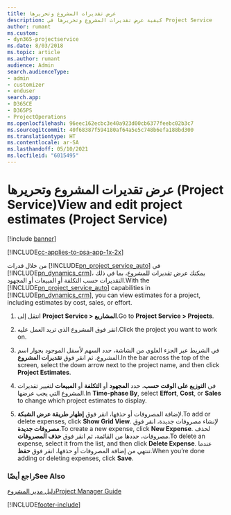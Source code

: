 ```yaml
---
title: عرض تقديرات المشروع وتحريرها
description: كيفية عرض تقديرات المشروع وتحريرها في Project Service
author: rumant
ms.custom:
- dyn365-projectservice
ms.date: 8/03/2018
ms.topic: article
ms.author: rumant
audience: Admin
search.audienceType:
- admin
- customizer
- enduser
search.app:
- D365CE
- D365PS
- ProjectOperations
ms.openlocfilehash: 96eec162ecbc3e40a923d00cb6377feebc02b3c7
ms.sourcegitcommit: 40f68387f594180af64a5e5c748b6efa188bd300
ms.translationtype: HT
ms.contentlocale: ar-SA
ms.lasthandoff: 05/10/2021
ms.locfileid: "6015495"
---
```

# <a name="view-and-edit-project-estimates-project-service"></a><span data-ttu-id="a708c-103">عرض تقديرات المشروع وتحريرها (Project Service)</span><span class="sxs-lookup"><span data-stu-id="a708c-103">View and edit project estimates (Project Service)</span></span>

[!include [banner](../includes/psa-now-project-operations.md)]

[!INCLUDE[cc-applies-to-psa-app-1x-2x](../includes/cc-applies-to-psa-app-1x-2x.md)]

<span data-ttu-id="a708c-104">من خلال قدرات [!INCLUDE[pn_project_service_auto](../includes/pn-project-service-auto.md)] في [!INCLUDE[pn_dynamics_crm](../includes/pn-dynamics-crm.md)]، يمكنك عرض تقديرات للمشروع، بما في ذلك التقديرات حسب التكلفة أو المبيعات أو المجهود.</span><span class="sxs-lookup"><span data-stu-id="a708c-104">With the [!INCLUDE[pn_project_service_auto](../includes/pn-project-service-auto.md)] capabilities in [!INCLUDE[pn_dynamics_crm](../includes/pn-dynamics-crm.md)], you can view estimates for a project, including estimates by cost, sales, or effort.</span></span>  
  
1.  <span data-ttu-id="a708c-105">انتقل إلى **Project Service > المشاريع**.</span><span class="sxs-lookup"><span data-stu-id="a708c-105">Go to **Project Service > Projects**.</span></span>  
  
2.  <span data-ttu-id="a708c-106">انقر فوق المشروع الذي تريد العمل عليه.</span><span class="sxs-lookup"><span data-stu-id="a708c-106">Click the project you want to work on.</span></span>  
  
3.  <span data-ttu-id="a708c-107">في الشريط عبر الجزء العلوي من الشاشة، حدد السهم لأسفل الموجود بجوار اسم المشروع، ثم انقر فوق **تقديرات المشروع**.</span><span class="sxs-lookup"><span data-stu-id="a708c-107">In the bar across the top of the screen, select the down arrow next to the project name, and then click **Project Estimates**.</span></span>  
  
4.  <span data-ttu-id="a708c-108">في **التوزيع على الوقت حسب**، حدد **المجهود** أو **التكلفة** أو **المبيعات** لتغيير تقديرات المشروع التي يجب عرضها.</span><span class="sxs-lookup"><span data-stu-id="a708c-108">In **Time-phase By**, select **Effort**, **Cost**, or **Sales** to change which project estimates to display.</span></span>  
  
5.  <span data-ttu-id="a708c-109">لإضافة المصروفات أو حذفها، انقر فوق **إظهار طريقة عرض الشبكة‬**.</span><span class="sxs-lookup"><span data-stu-id="a708c-109">To add or delete expenses, click **Show Grid View**.</span></span> <span data-ttu-id="a708c-110">لإنشاء مصروفات جديدة، انقر فوق **مصروفات جديدة**.</span><span class="sxs-lookup"><span data-stu-id="a708c-110">To create a new expense, click **New Expense**.</span></span> <span data-ttu-id="a708c-111">لحذف مصروفات، حددها من القائمة، ثم انقر فوق **حذف المصروفات**.</span><span class="sxs-lookup"><span data-stu-id="a708c-111">To delete an expense, select it from the list, and then click **Delete Expense**.</span></span> <span data-ttu-id="a708c-112">عندما تنتهي من إضافة المصروفات أو حذفها، انقر فوق **حفظ**.</span><span class="sxs-lookup"><span data-stu-id="a708c-112">When you’re done adding or deleting expenses, click **Save**.</span></span>  
  
### <a name="see-also"></a><span data-ttu-id="a708c-113">راجع أيضًا</span><span class="sxs-lookup"><span data-stu-id="a708c-113">See Also</span></span>  
 [<span data-ttu-id="a708c-114">دليل مدير المشروع</span><span class="sxs-lookup"><span data-stu-id="a708c-114">Project Manager Guide</span></span>](../psa/project-manager-guide.md)


[!INCLUDE[footer-include](../includes/footer-banner.md)]